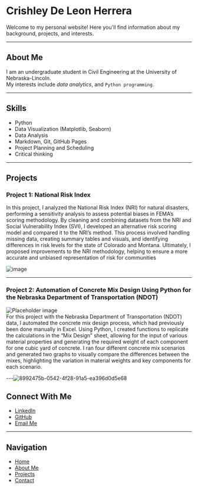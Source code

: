 # Crishley De Leon Herrera

Welcome to my personal website! Here you'll find information about my background, projects, and interests.

---

## About Me

I am an undergraduate student in Civil Engineering at the University of Nebraska-Lincoln.  
My interests include *data analytics*, and `Python programming`.

---

## Skills

- Python  
- Data Visualization (Matplotlib, Seaborn)  
- Data Analysis  
- Markdown, Git, GitHub Pages
- Project Planning and Scheduling
- Critical thinking

---

## Projects

### Project 1: National Risk Index
  
In this project, I analyzed the National Risk Index (NRI) for natural disasters, performing a sensitivity analysis to assess potential biases in FEMA’s scoring methodology. By cleaning and combining datasets from the NRI and Social Vulnerability Index (SVI), I developed an alternative risk scoring model and compared it to the NRI’s method. This process involved handling missing data, creating summary tables and visuals, and identifying differences in risk levels for the state of Colorado and Montana. Ultimately, I proposed improvements to the NRI methodology, helping to ensure a more accurate and unbiased representation of risk for communities

![image](https://github.com/user-attachments/assets/3722aa93-69ed-4f32-9c98-e61630d89cfb)

---

### Project 2: Automation of Concrete Mix Design Using Python for the Nebraska Department of Transportation (NDOT)
![Placeholder image](images/project2.jpg)  
For this project with the Nebraska Department of Transportation (NDOT) data, I automated the concrete mix design process, which had previously been done manually in Excel. Using Python, I created functions to replicate the calculations in the “Mix Design” sheet, allowing for the input of various material properties and generating the required weight of each component for one cubic yard of concrete. I ran four different concrete mix scenarios and generated two graphs to visually compare the differences between the mixes, highlighting the variation in material weights and key components for each scenario.

---![8992475b-0542-4f28-91a5-ea396d0d5e68](https://github.com/user-attachments/assets/41f7d78a-4ec6-48b5-a390-8a1bfa6f5193)


## Connect With Me

- [LinkedIn](https://www.linkedin.com/in/Crishley-deleon)  
- [GitHub](https://github.com/cdeleon4@github.io)  
- [Email Me](mailto:cdeleon4@unl.edu)

---

## Navigation

- [Home](index.md)  
- [About Me](about.md)  
- [Projects](projects.md)  
- [Contact](contact.md)

